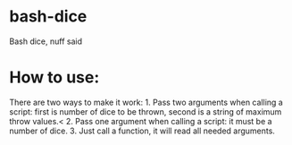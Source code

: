 # bash-dice
Bash dice, nuff said

# How to use:
There are two ways to make it work:
	1. Pass two arguments when calling a script: first is number of dice to be thrown, second is a string of maximum throw values.<
	2. Pass one argument when calling a script: it must be a number of dice.
	3. Just call a function, it will read all needed arguments.
